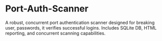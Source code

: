 # Port-Auth-Scanner
A robust, concurrent port authentication scanner designed for breaking user, passwords, it verifies successful logins. Includes SQLite DB, HTML reporting, and concurrent scanning capabilities.
